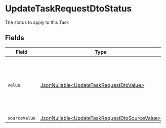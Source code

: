 # UpdateTaskRequestDtoStatus

The status to apply to this Task


## Fields

| Field                                                                                                                              | Type                                                                                                                               | Required                                                                                                                           | Description                                                                                                                        | Example                                                                                                                            |
| ---------------------------------------------------------------------------------------------------------------------------------- | ---------------------------------------------------------------------------------------------------------------------------------- | ---------------------------------------------------------------------------------------------------------------------------------- | ---------------------------------------------------------------------------------------------------------------------------------- | ---------------------------------------------------------------------------------------------------------------------------------- |
| `value`                                                                                                                            | [JsonNullable\<UpdateTaskRequestDtoValue>](../../models/components/UpdateTaskRequestDtoValue.md)                                   | :heavy_minus_sign:                                                                                                                 | The unified value for the status of the task. If the provider does not specify this status, the value will be set to UnmappedValue | open                                                                                                                               |
| `sourceValue`                                                                                                                      | [JsonNullable\<UpdateTaskRequestDtoSourceValue>](../../models/components/UpdateTaskRequestDtoSourceValue.md)                       | :heavy_minus_sign:                                                                                                                 | N/A                                                                                                                                |                                                                                                                                    |